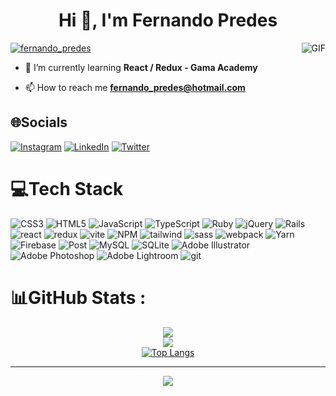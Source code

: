 <h1 align="center">Hi 👋, I'm Fernando Predes</h1>
 <img align="right" alt="GIF" src="https://i.ibb.co/b29KhVz/a-mature-1boy-holding-a-silver-macbook-smile-pixiv-black-hair-synthwave-black-pants-purple-shirt-ghi.png"  />
<p align="left"> <a href="https://twitter.com/fernando_predes" target="blank"><img src="https://img.shields.io/twitter/follow/fernando_predes?logo=twitter&style=for-the-badge" alt="fernando_predes" /></a> </p>


- 🌱 I’m currently learning **React / Redux - Gama Academy**

- 📫 How to reach me **fernando_predes@hotmail.com**

<div align="left">

## 🌐Socials

[![Instagram](https://img.shields.io/badge/Instagram-%23E4405F.svg?logo=Instagram&logoColor=white)](https://instagram.com/fernandopredes) [![LinkedIn](https://img.shields.io/badge/LinkedIn-%230077B5.svg?logo=linkedin&logoColor=white)](https://www.linkedin.com/in/fernando-predes-b1545838) [![Twitter](https://img.shields.io/badge/Twitter-%231DA1F2.svg?logo=Twitter&logoColor=white)](https://twitter.com/fernando_predes) 


# 💻Tech Stack
![CSS3](https://img.shields.io/badge/css3-%231572B6.svg?style=for-the-badge&logo=css3&logoColor=white) ![HTML5](https://img.shields.io/badge/html5-%23E34F26.svg?style=for-the-badge&logo=html5&logoColor=white) ![JavaScript](https://img.shields.io/badge/javascript-%23323330.svg?style=for-the-badge&logo=javascript&logoColor=%23F7DF1E) ![TypeScript](https://img.shields.io/badge/typescript-%23007ACC.svg?style=for-the-badge&logo=typescript&logoColor=white) ![Ruby](https://img.shields.io/badge/ruby-%23CC342D.svg?style=for-the-badge&logo=ruby&logoColor=white) ![jQuery](https://img.shields.io/badge/jquery-%230769AD.svg?style=for-the-badge&logo=jquery&logoColor=white) ![Rails](https://img.shields.io/badge/rails-%23CC0000.svg?style=for-the-badge&logo=ruby-on-rails&logoColor=white) ![react](https://img.shields.io/badge/React-20232A?style=for-the-badge&logo=react&logoColor=61DAFB) ![redux](https://img.shields.io/badge/Redux-593D88?style=for-the-badge&logo=redux&logoColor=white) ![vite](https://img.shields.io/badge/Vite-B73BFE?style=for-the-badge&logo=vite&logoColor=FFD62E) ![NPM](https://img.shields.io/badge/npm-CB3837?style=for-the-badge&logo=npm&logoColor=white) ![tailwind](https://img.shields.io/badge/Tailwind_CSS-38B2AC?style=for-the-badge&logo=tailwind-css&logoColor=white) ![sass](https://img.shields.io/badge/Sass-CC6699?style=for-the-badge&logo=sass&logoColor=white) ![webpack](https://img.shields.io/badge/Webpack-8DD6F9?style=for-the-badge&logo=Webpack&logoColor=white) ![Yarn](https://img.shields.io/badge/yarn-%232C8EBB.svg?style=for-the-badge&logo=yarn&logoColor=white) ![Firebase](https://img.shields.io/badge/Firebase-039BE5?style=for-the-badge&logo=Firebase&logoColor=white) ![Post](https://img.shields.io/badge/PostgreSQL-316192?style=for-the-badge&logo=postgresql&logoColor=white) ![MySQL](https://img.shields.io/badge/mysql-%2300f.svg?style=for-the-badge&logo=mysql&logoColor=white) ![SQLite](https://img.shields.io/badge/sqlite-%2307405e.svg?style=for-the-badge&logo=sqlite&logoColor=white) ![Adobe Illustrator](https://img.shields.io/badge/adobeillustrator-%23FF9A00.svg?style=for-the-badge&logo=adobeillustrator&logoColor=white) ![Adobe Photoshop](https://img.shields.io/badge/adobephotoshop-%2331A8FF.svg?style=for-the-badge&logo=adobephotoshop&logoColor=white) ![Adobe Lightroom](https://img.shields.io/badge/Adobe%20Lightroom-31A8FF.svg?style=for-the-badge&logo=Adobe%20Lightroom&logoColor=white)
![git](https://img.shields.io/badge/GIT-E44C30?style=for-the-badge&logo=git&logoColor=white)
# 📊GitHub Stats :
<div align="center">




![](https://github-readme-stats.vercel.app/api?username=fernandopredes&theme=synthwave&hide_border=false&include_all_commits=false&count_private=false)<br/>
![](https://github-readme-streak-stats.herokuapp.com/?user=fernandopredes&theme=synthwave&hide_border=false)<br/>
[![Top Langs](https://github-readme-stats.vercel.app/api/top-langs/?username=fernandopredes&theme=synthwave&hide_border=false&layout=compact&langs_count=10)](https://github.com/anuraghazra/github-readme-stats)
</div>
<div align="center">
  
---
[![](https://visitcount.itsvg.in/api?id=fernandopredes&icon=9&color=11)](https://visitcount.itsvg.in)
</div>

